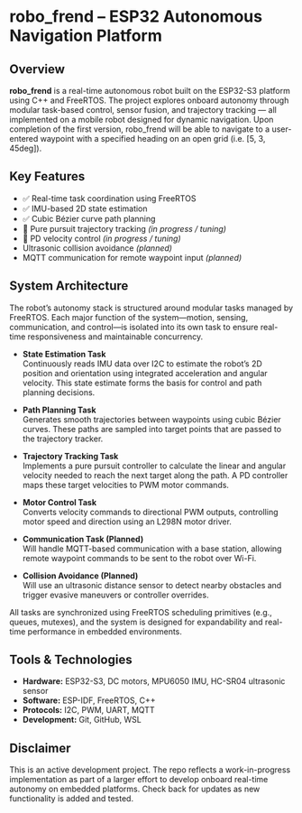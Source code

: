 # robo_frend – ESP32 Autonomous Navigation Platform

## Overview
**robo_frend** is a real-time autonomous robot built on the ESP32-S3 platform using C++ and FreeRTOS. 
The project explores onboard autonomy through modular task-based control, sensor fusion, and trajectory tracking — all implemented on a mobile robot designed for dynamic navigation. 
Upon completion of the first version, robo_frend will be able to navigate to a user-entered waypoint with a specified heading on an open grid (i.e. [5, 3, 45deg]).

## Key Features
- ✅ Real-time task coordination using FreeRTOS
- ✅ IMU-based 2D state estimation
- ✅ Cubic Bézier curve path planning
- 🔄 Pure pursuit trajectory tracking *(in progress / tuning)*
- 🔄 PD velocity control *(in progress / tuning)*
- Ultrasonic collision avoidance *(planned)*
- MQTT communication for remote waypoint input *(planned)*

## System Architecture

The robot’s autonomy stack is structured around modular tasks managed by FreeRTOS. 
Each major function of the system—motion, sensing, communication, and control—is isolated into its own task to ensure real-time responsiveness and maintainable concurrency.

- **State Estimation Task**  
  Continuously reads IMU data over I2C to estimate the robot’s 2D position and orientation using integrated acceleration and angular velocity. This state estimate forms the basis for control and path planning decisions.

- **Path Planning Task**  
  Generates smooth trajectories between waypoints using cubic Bézier curves. These paths are sampled into target points that are passed to the trajectory tracker.

- **Trajectory Tracking Task**  
  Implements a pure pursuit controller to calculate the linear and angular velocity needed to reach the next target along the path. A PD controller maps these target velocities to PWM motor commands.

- **Motor Control Task**  
  Converts velocity commands to directional PWM outputs, controlling motor speed and direction using an L298N motor driver.

- **Communication Task (Planned)**  
  Will handle MQTT-based communication with a base station, allowing remote waypoint commands to be sent to the robot over Wi-Fi.

- **Collision Avoidance (Planned)**  
  Will use an ultrasonic distance sensor to detect nearby obstacles and trigger evasive maneuvers or controller overrides.

All tasks are synchronized using FreeRTOS scheduling primitives (e.g., queues, mutexes), and the system is designed for expandability and real-time performance in embedded environments.

## Tools & Technologies
- **Hardware:** ESP32-S3, DC motors, MPU6050 IMU, HC-SR04 ultrasonic sensor
- **Software:** ESP-IDF, FreeRTOS, C++
- **Protocols:** I2C, PWM, UART, MQTT
- **Development:** Git, GitHub, WSL

## Disclaimer
This is an active development project. 
The repo reflects a work-in-progress implementation as part of a larger effort to develop onboard real-time autonomy on embedded platforms. 
Check back for updates as new functionality is added and tested.


